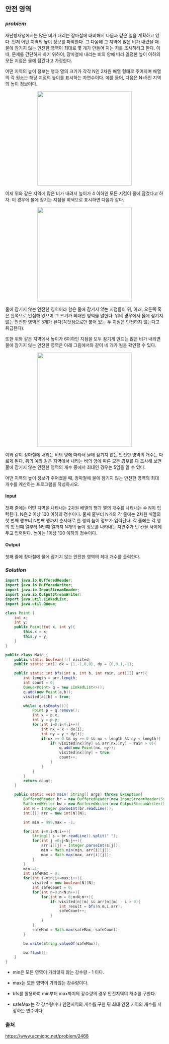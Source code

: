 ## **안전 영역**


### ***problem***
재난방재청에서는 많은 비가 내리는 장마철에 대비해서 다음과 같은 일을 계획하고 있다. 먼저 어떤 지역의 높이 정보를 파악한다. 그 다음에 그 지역에 많은 비가 내렸을 때 물에 잠기지 않는 안전한 영역이 최대로 몇 개가 만들어 지는 지를 조사하려고 한다. 이때, 문제를 간단하게 하기 위하여, 장마철에 내리는 비의 양에 따라 일정한 높이 이하의 모든 지점은 물에 잠긴다고 가정한다.

어떤 지역의 높이 정보는 행과 열의 크기가 각각 N인 2차원 배열 형태로 주어지며 배열의 각 원소는 해당 지점의 높이를 표시하는 자연수이다. 예를 들어, 다음은 N=5인 지역의 높이 정보이다.
<p align = "center">
    <img src = "https://velog.velcdn.com/images/sudhdkso/post/4e7557b0-dd14-4087-847c-85c6fcdb18b0/image.png" height="300px"/>
</p>

이제 위와 같은 지역에 많은 비가 내려서 높이가 4 이하인 모든 지점이 물에 잠겼다고 하자. 이 경우에 물에 잠기는 지점을 회색으로 표시하면 다음과 같다. 
<p align = "center">
    <img src = "https://velog.velcdn.com/images/sudhdkso/post/96d9a399-d5b8-4e7f-847a-e497a76a989e/image.png" height="300px"/>
</p>

물에 잠기지 않는 안전한 영역이라 함은 물에 잠기지 않는 지점들이 위, 아래, 오른쪽 혹은 왼쪽으로 인접해 있으며 그 크기가 최대인 영역을 말한다. 위의 경우에서 물에 잠기지 않는 안전한 영역은 5개가 된다(꼭짓점으로만 붙어 있는 두 지점은 인접하지 않는다고 취급한다). 

또한 위와 같은 지역에서 높이가 6이하인 지점을 모두 잠기게 만드는 많은 비가 내리면 물에 잠기지 않는 안전한 영역은 아래 그림에서와 같이 네 개가 됨을 확인할 수 있다. 
<p align = "center">
    <img src = "https://velog.velcdn.com/images/sudhdkso/post/addf15bc-bf8c-44fa-8fe2-924ff0302dc2/image.png" height="300px"/>
</p>

이와 같이 장마철에 내리는 비의 양에 따라서 물에 잠기지 않는 안전한 영역의 개수는 다르게 된다. 위의 예와 같은 지역에서 내리는 비의 양에 따른 모든 경우를 다 조사해 보면 물에 잠기지 않는 안전한 영역의 개수 중에서 최대인 경우는 5임을 알 수 있다. 

어떤 지역의 높이 정보가 주어졌을 때, 장마철에 물에 잠기지 않는 안전한 영역의 최대 개수를 계산하는 프로그램을 작성하시오. 


#### Input
첫째 줄에는 어떤 지역을 나타내는 2차원 배열의 행과 열의 개수를 나타내는 수 N이 입력된다. N은 2 이상 100 이하의 정수이다. 둘째 줄부터 N개의 각 줄에는 2차원 배열의 첫 번째 행부터 N번째 행까지 순서대로 한 행씩 높이 정보가 입력된다. 각 줄에는 각 행의 첫 번째 열부터 N번째 열까지 N개의 높이 정보를 나타내는 자연수가 빈 칸을 사이에 두고 입력된다. 높이는 1이상 100 이하의 정수이다.

#### Output
첫째 줄에 장마철에 물에 잠기지 않는 안전한 영역의 최대 개수를 출력한다.

### ***Solution***
``` java
import java.io.BufferedReader;
import java.io.BufferedWriter;
import java.io.InputStreamReader;
import java.io.OutputStreamWriter;
import java.util.LinkedList;
import java.util.Queue;

class Point {
    int x;
    int y;
    public Point(int x, int y){
        this.x = x;
        this.y = y;
    }
}

public class Main {
    public static boolean[][] visited;
    public static int[] dx = {1,-1,0,0}, dy = {0,0,1,-1};

    public static int bfs(int a, int b, int rain, int[][] arr){
        int length = arr.length;
        int count = 0;
        Queue<Point> q = new LinkedList<>();
        q.add(new Point(a,b));
        visited[a][b] = true;

        while(!q.isEmpty()){
            Point p = q.remove();
            int x = p.x;
            int y = p.y;
            for(int i=0;i<4;i++){
                int nx = x + dx[i];
                int ny = y + dy[i];
                if(nx >= 0 && ny >= 0 && nx < length && ny < length){
                    if(!visited[nx][ny] && arr[nx][ny] - rain > 0){
                        q.add(new Point(nx, ny));
                        visited[nx][ny] = true;
                        count++;
                    }
                }
            }
        }
        return count;
    }

    public static void main( String[] args) throws Exception{
        BufferedReader br = new BufferedReader(new InputStreamReader(System.in));
        BufferedWriter bw = new BufferedWriter(new OutputStreamWriter(System.out));
        int N = Integer.parseInt(br.readLine());
        int[][] arr = new int[N][N];

        int min = 999,max = -1;

        for(int i=0;i<N;i++){
            String[] s = br.readLine().split(" ");
            for(int j =0;j<N;j++){
                arr[i][j] = Integer.parseInt(s[j]);
                min = Math.min(min, arr[i][j]);
                max = Math.max(max, arr[i][j]);
            }
        }
        min-=1;
        int safeMax = 0;
        for(int i=min;i<=max;i++){
            visited = new boolean[N][N];
            int safeCount = 0;
            for(int n=0;n<N;n++){
                for(int m = 0;m<N;m++){
                    if(!visited[n][m] && arr[n][m] - i > 0){
                        int result = bfs(n,m,i,arr);
                        safeCount++;
                    }
                }
            }
            safeMax = Math.max(safeMax, safeCount);
        }

        bw.write(String.valueOf(safeMax));

        bw.flush();
    }
}
```
- min은 모든 영역이 가라않지 않는 강수량 - 1 이다.
- max는 모든 영역이 가라않는 강수량이다.

- bfs를 활용하여 min부터 max까지의 강수량의 경우 안전지역의 개수를 구한다.
- safeMax는 각 강수량마다 안전지역의 개수를 구한 뒤 최대 안전 지역의 개수를 저장하는 변수이다.

### 출처
https://www.acmicpc.net/problem/2468
